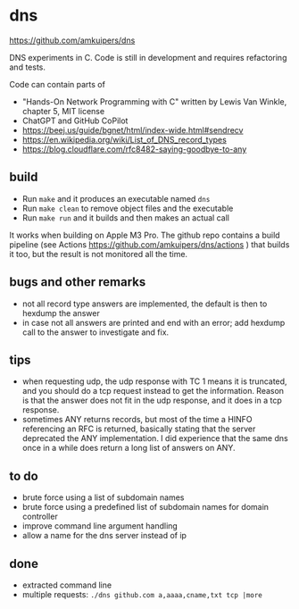 # dns

https://github.com/amkuipers/dns

DNS experiments in C. Code is still in development and requires refactoring and tests. 

Code can contain parts of
- "Hands-On Network Programming with C" written by Lewis Van Winkle, chapter 5, MIT license
- ChatGPT and GitHub CoPilot
- https://beej.us/guide/bgnet/html/index-wide.html#sendrecv
- https://en.wikipedia.org/wiki/List_of_DNS_record_types
- https://blog.cloudflare.com/rfc8482-saying-goodbye-to-any

## build

- Run `make` and it produces an executable named `dns`
- Run `make clean` to remove object files and the executable
- Run `make run` and it builds and then makes an actual call

It works when building on Apple M3 Pro.
The github repo contains a build pipeline (see Actions https://github.com/amkuipers/dns/actions ) that builds it too,
but the result is not monitored all the time.

## bugs and other remarks

- not all record type answers are implemented, the default is then to hexdump the answer
- in case not all answers are printed and end with an error; add hexdump call to the answer to investigate and fix. 

## tips

- when requesting udp, the udp response with TC 1 means it is truncated, and you should do a tcp request instead to get the information. Reason is that the answer does not fit in the udp response, and it does in a tcp response.
- sometimes ANY returns records, but most of the time a HINFO referencing an RFC is returned, basically stating that the server deprecated the ANY implementation. I did experience that the same dns once in a while does return a long list of answers on ANY.

## to do

- brute force using a list of subdomain names
- brute force using a predefined list of subdomain names for domain controller
- improve command line argument handling
- allow a name for the dns server instead of ip

## done

- extracted command line
- multiple requests: `./dns github.com a,aaaa,cname,txt tcp |more` 
